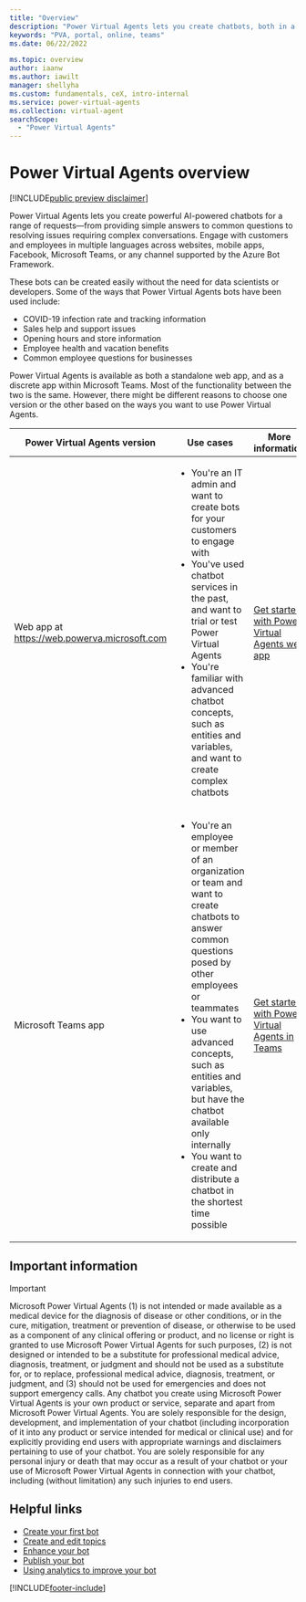 ```yaml
---
title: "Overview"
description: "Power Virtual Agents lets you create chatbots, both in a dedicated online web app and as a Microsoft Teams app."
keywords: "PVA, portal, online, teams"
ms.date: 06/22/2022

ms.topic: overview
author: iaanw
ms.author: iawilt
manager: shellyha
ms.custom: fundamentals, ceX, intro-internal
ms.service: power-virtual-agents
ms.collection: virtual-agent
searchScope:
  - "Power Virtual Agents"
---
```


# Power Virtual Agents overview

[!INCLUDE[public preview disclaimer](includes/public-preview-disclaimer-prod.md)]

Power Virtual Agents lets you create powerful AI-powered chatbots for a range of requests&mdash;from providing simple answers to common questions to resolving issues requiring complex conversations. Engage with customers and employees in multiple languages across websites, mobile apps, Facebook, Microsoft Teams, or any channel supported by the Azure Bot Framework.

These bots can be created easily without the need for data scientists or developers. Some of the ways that Power Virtual Agents bots have been used include:

- COVID-19 infection rate and tracking information
- Sales help and support issues
- Opening hours and store information
- Employee health and vacation benefits
- Common employee questions for businesses

Power Virtual Agents is available as both a standalone web app, and as a discrete app within Microsoft Teams. Most of the functionality between the two is the same. However, there might be different reasons to choose one version or the other based on the ways you want to use Power Virtual Agents.

| Power Virtual Agents version                 | Use cases                                                                                                                                                                                                                                                                                                                                                                          | More information                                                                                                                             |
| -------------------------------------------- | ---------------------------------------------------------------------------------------------------------------------------------------------------------------------------------------------------------------------------------------------------------------------------------------------------------------------------------------------------------------------------------- | -------------------------------------------------------------------------------------------------------------------------------------------- |
| Web app at https://web.powerva.microsoft.com | <ul><li>You're an IT admin and want to create bots for your customers to engage with</li><li>You've used chatbot services in the past, and want to trial or test Power Virtual Agents</li><li>You're familiar with advanced chatbot concepts, such as entities and variables, and want to create complex chatbots</li></ul>                                                        | <div class="nextstepaction">[Get started with Power Virtual Agents web app](fundamentals-what-is-power-virtual-agents-portal.md)</div>       |
| Microsoft Teams app                          | <ul><li>You're an employee or member of an organization or team and want to create chatbots to answer common questions posed by other employees or teammates</li><li>You want to use advanced concepts, such as entities and variables, but have the chatbot available only internally</li><li>You want to create and distribute a chatbot in the shortest time possible</li></ul> | <div class="nextstepaction">[Get started with Power Virtual Agents in Teams](teams/fundamentals-what-is-power-virtual-agents-teams.md)</div> |

## Important information

> [!IMPORTANT]
> <!-- CELA required disclosure, do not modify -->
> Microsoft Power Virtual Agents (1) is not intended or made available as a medical device for the diagnosis of disease or other conditions, or in the cure, mitigation, treatment or prevention of disease, or otherwise to be used as a component of any clinical offering or product, and no license or right is granted to use Microsoft Power Virtual Agents for such purposes, (2) is not designed or intended to be a substitute for professional medical advice, diagnosis, treatment, or judgment and should not be used as a substitute for, or to replace, professional medical advice, diagnosis, treatment, or judgment, and (3) should not be used for emergencies and does not support emergency calls. Any chatbot you create using Microsoft Power Virtual Agents is your own product or service, separate and apart from Microsoft Power Virtual Agents. You are solely responsible for the design, development, and implementation of your chatbot (including incorporation of it into any product or service intended for medical or clinical use) and for explicitly providing end users with appropriate warnings and disclaimers pertaining to use of your chatbot. You are solely responsible for any personal injury or death that may occur as a result of your chatbot or your use of Microsoft Power Virtual Agents in connection with your chatbot, including (without limitation) any such injuries to end users.

## Helpful links

- [Create your first bot](authoring-first-bot.md)
- [Create and edit topics](authoring-create-edit-topics.md)
- [Enhance your bot](advanced-fundamentals.md)
- [Publish your bot](publication-fundamentals-publish-channels.md)
- [Using analytics to improve your bot](analytics-overview.md)

[!INCLUDE[footer-include](includes/footer-banner.md)]
